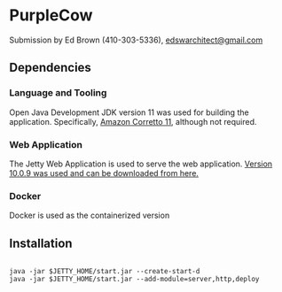 # PurpleCow

Submission by Ed Brown (410-303-5336), edswarchitect@gmail.com

## Dependencies

### Language and Tooling

Open Java Development JDK version 11 was used for building the application.
Specifically, [Amazon Corretto 11](https://docs.aws.amazon.com/corretto/latest/corretto-11-ug/downloads-list.html), although not required.



### Web Application

The Jetty Web Application is used to serve the web application. 
[Version 10.0.9 was used and can be downloaded from here.](https://www.eclipse.org/jetty/download.php)

### Docker 

Docker is used as the containerized version

## Installation

```shell

java -jar $JETTY_HOME/start.jar --create-start-d
java -jar $JETTY_HOME/start.jar --add-module=server,http,deploy


```